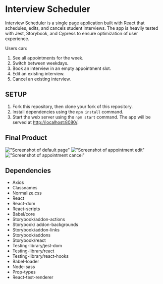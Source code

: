# Interview Scheduler

Interview Scheduler is a single page application built with React that schedules, edits, and cancels student interviews. The app is heavily tested with Jest, Storybook, and Cypress to ensure optimization of user experience. 

Users can:
1. See all appointments for the week.
2. Switch between weekdays.
3. Book an interview in an empty appointment slot.
4. Edit an existing interview.
5. Cancel an existing interview.

## SETUP

1. Fork this repository, then clone your fork of this repository.
2. Install dependencies using the `npm install` command.
3. Start the web server using the `npm start` command. The app will be served at <http://localhost:8080/>.


## Final Product

!["Screenshot of default page"]()
!["Screenshot of appointment edit"]()
!["Screenshot of appointment cancel"]()



## Dependencies
- Axios
- Classnames
- Normalize.css
- React
- React-dom
- React-scripts
- Babel/core
- Storybook/addon-actions
- Storybook/ addon-backgrounds
- Storybook/addon-links
- Storybook/addons
- Storybook/react
- Testing-library/jest-dom
- Testing-library/react
- Testing-library/react-hooks
- Babel-loader
- Node-sass
- Prop-types
- React-test-renderer